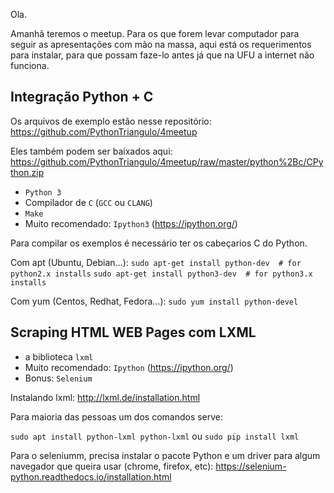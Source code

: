 Ola.

Amanhã teremos o meetup. Para os que forem levar computador para seguir as apresentações com mão na massa, aqui está os requerimentos para instalar, para que possam faze-lo antes já que na UFU a internet não funciona.


## Integração Python + C

Os arquivos de exemplo estão nesse repositório:
https://github.com/PythonTriangulo/4meetup

Eles também podem ser baixados aqui:
https://github.com/PythonTriangulo/4meetup/raw/master/python%2Bc/CPython.zip

* `Python 3`
* Compilador de `C` (`GCC` ou `CLANG`)
* `Make`
* Muito recomendado: `Ipython3` (https://ipython.org/)

Para compilar os exemplos é necessário ter os cabeçarios C do Python.

Com apt (Ubuntu, Debian...):
`sudo apt-get install python-dev  # for python2.x installs`
`sudo apt-get install python3-dev  # for python3.x installs`

Com yum (Centos, Redhat, Fedora...):
`sudo yum install python-devel`


## Scraping HTML WEB Pages com LXML

* a biblioteca `lxml`
* Muito recomendado: `Ipython` (https://ipython.org/)
* Bonus: `Selenium`



Instalando lxml: http://lxml.de/installation.html

Para maioria das pessoas um dos comandos serve:

`sudo apt install python-lxml python-lxml`
ou
`sudo pip install lxml`

Para o seleniumm, precisa instalar o pacote Python e um driver para algum navegador que queira usar (chrome, firefox, etc):
https://selenium-python.readthedocs.io/installation.html
